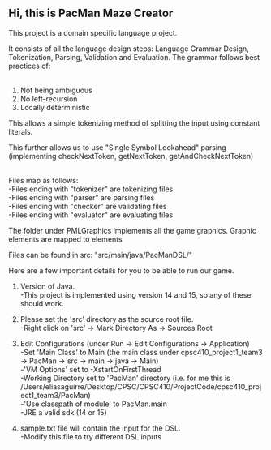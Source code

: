## Hi, this is PacMan Maze Creator

This project is a domain specific language project.

It consists of all the language design steps: Language Grammar Design, Tokenization, Parsing, Validation and Evaluation.
The grammar follows best practices of:<br/> 
<br/> 
1. Not being ambiguous<br/> 
2. No left-recursion<br/> 
3. Locally deterministic<br/> 

This allows a simple tokenizing method of splitting the input using constant literals.<br/> 

This further allows us to use "Single Symbol Lookahead" parsing (implementing checkNextToken, getNextToken, getAndCheckNextToken) <br/> 
<br/> 

Files map as follows: <br/> 
-Files ending with "tokenizer" are tokenizing files <br/> 
-Files ending with "parser" are parsing files <br/> 
-Files ending with "checker" are validating files <br/> 
-Files ending with "evaluator" are evaluating files <br/>

The folder under PMLGraphics implements all the game graphics. Graphic elements are mapped to elements

Files can be found in src: "src/main/java/PacManDSL/"

Here are a few important details for you to be able to run our game.

1. Version of Java.<br/> 
  -This project is implemented using version 14 and 15, so any of these should work.
  
2. Please set the 'src' directory as the source root file.<br/> 
  -Right click on 'src' -> Mark Directory As -> Sources Root

3. Edit Configurations (under Run -> Edit Configurations -> Application)<br/>
  -Set 'Main Class' to Main (the main class under cpsc410_project1_team3 -> PacMan -> src -> main -> java -> Main)<br/>
  -'VM Options' set to -XstartOnFirstThread<br/>
  -Working Directory set to 'PacMan' directory (i.e. for me this is /Users/eliasaguirre/Desktop/CPSC/CPSC410/ProjectCode/cpsc410_project1_team3/PacMan) <br/>
  -'Use classpath of module' to PacMan.main<br/>
  -JRE a valid sdk (14 or 15)
  
4. sample.txt file will contain the input for the DSL. <br/>
  -Modify this file to try different DSL inputs
  
  
  
